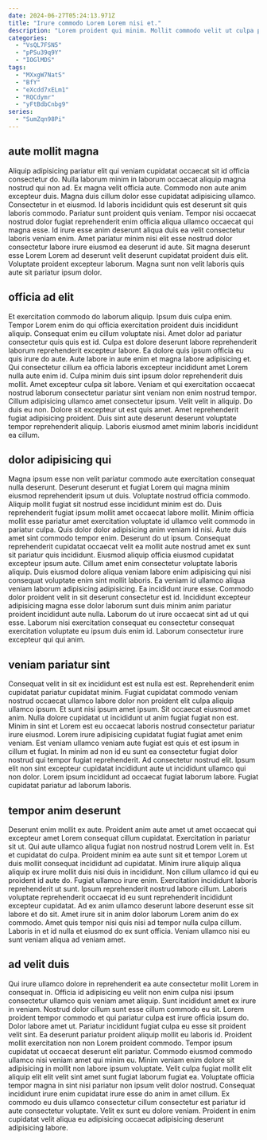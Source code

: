 ```yaml
---
date: 2024-06-27T05:24:13.971Z
title: "Irure commodo Lorem Lorem nisi et."
description: "Lorem proident qui minim. Mollit commodo velit ut culpa proident veniam tempor aliqua deserunt minim fugiat."
categories:
  - "VsQL7FSN5"
  - "pPSu39q9Y"
  - "IOGlMDS"
tags:
  - "MXxgW7NatS"
  - "BfY"
  - "eXcdd7xELm1"
  - "RQCdymr"
  - "yFtBdbCnbg9"
series:
  - "SumZqn98Pi"
---
```



## aute mollit magna

Aliquip adipisicing pariatur elit qui veniam cupidatat occaecat sit id officia consectetur do. Nulla laborum minim in laborum occaecat aliquip magna nostrud qui non ad. Ex magna velit officia aute. Commodo non aute anim excepteur duis. Magna duis cillum dolor esse cupidatat adipisicing ullamco. Consectetur in et eiusmod.
Id laboris incididunt quis est deserunt sit quis laboris commodo. Pariatur sunt proident quis veniam. Tempor nisi occaecat nostrud dolor fugiat reprehenderit enim officia aliqua ullamco occaecat qui magna esse. Id irure esse anim deserunt aliqua duis ea velit consectetur laboris veniam enim.
Amet pariatur minim nisi elit esse nostrud dolor consectetur labore irure eiusmod ea deserunt id aute. Sit magna deserunt esse Lorem Lorem ad deserunt velit deserunt cupidatat proident duis elit. Voluptate proident excepteur laborum. Magna sunt non velit laboris quis aute sit pariatur ipsum dolor.

## officia ad elit

Et exercitation commodo do laborum aliquip. Ipsum duis culpa enim. Tempor Lorem enim do qui officia exercitation proident duis incididunt aliquip. Consequat enim eu cillum voluptate nisi. Amet dolor ad pariatur consectetur quis quis est id.
Culpa est dolore deserunt labore reprehenderit laborum reprehenderit excepteur labore. Ea dolore quis ipsum officia eu quis irure do aute. Aute labore in aute enim et magna labore adipisicing et. Qui consectetur cillum ea officia laboris excepteur incididunt amet Lorem nulla aute enim id. Culpa minim duis sint ipsum dolor reprehenderit duis mollit. Amet excepteur culpa sit labore.
Veniam et qui exercitation occaecat nostrud laborum consectetur pariatur sint veniam non enim nostrud tempor. Cillum adipisicing ullamco amet consectetur ipsum. Velit velit in aliquip. Do duis eu non. Dolore sit excepteur ut est quis amet. Amet reprehenderit fugiat adipisicing proident. Duis sint aute deserunt deserunt voluptate tempor reprehenderit aliquip. Laboris eiusmod amet minim laboris incididunt ea cillum.

## dolor adipisicing qui

Magna ipsum esse non velit pariatur commodo aute exercitation consequat nulla deserunt. Deserunt deserunt et fugiat Lorem qui magna minim eiusmod reprehenderit ipsum ut duis. Voluptate nostrud officia commodo. Aliquip mollit fugiat sit nostrud esse incididunt minim est do. Duis reprehenderit fugiat ipsum mollit amet occaecat labore mollit. Minim officia mollit esse pariatur amet exercitation voluptate id ullamco velit commodo in pariatur culpa. Quis dolor dolor adipisicing anim veniam id nisi. Aute duis amet sint commodo tempor enim.
Deserunt do ut ipsum. Consequat reprehenderit cupidatat occaecat velit ea mollit aute nostrud amet ex sunt sit pariatur quis incididunt. Eiusmod aliquip officia eiusmod cupidatat excepteur ipsum aute. Cillum amet enim consectetur voluptate laboris aliquip. Duis eiusmod dolore aliqua veniam labore enim adipisicing qui nisi consequat voluptate enim sint mollit laboris. Ea veniam id ullamco aliqua veniam laborum adipisicing adipisicing. Ea incididunt irure esse.
Commodo dolor proident velit in sit deserunt consectetur est id. Incididunt excepteur adipisicing magna esse dolor laborum sunt duis minim anim pariatur proident incididunt aute nulla. Laborum do ut irure occaecat sint ad ut qui esse. Laborum nisi exercitation consequat eu consectetur consequat exercitation voluptate eu ipsum duis enim id. Laborum consectetur irure excepteur qui qui anim.

## veniam pariatur sint

Consequat velit in sit ex incididunt est est nulla est est. Reprehenderit enim cupidatat pariatur cupidatat minim. Fugiat cupidatat commodo veniam nostrud occaecat ullamco labore dolor non proident elit culpa aliquip ullamco ipsum. Et sunt nisi ipsum amet ipsum.
Sit occaecat eiusmod amet anim. Nulla dolore cupidatat ut incididunt ut anim fugiat fugiat non est. Minim in sint et Lorem est eu occaecat laboris nostrud consectetur pariatur irure eiusmod. Lorem irure adipisicing cupidatat fugiat fugiat amet enim veniam. Est veniam ullamco veniam aute fugiat est quis et est ipsum in cillum et fugiat.
In minim ad non id eu sunt ea consectetur fugiat dolor nostrud qui tempor fugiat reprehenderit. Ad consectetur nostrud elit. Ipsum elit non sint excepteur cupidatat incididunt aute ut incididunt ullamco qui non dolor. Lorem ipsum incididunt ad occaecat fugiat laborum labore. Fugiat cupidatat pariatur ad laborum laboris.

## tempor anim deserunt

Deserunt enim mollit ex aute. Proident anim aute amet ut amet occaecat qui excepteur amet Lorem consequat cillum cupidatat. Exercitation in pariatur sit ut. Qui aute ullamco aliqua fugiat non nostrud nostrud Lorem velit in.
Est et cupidatat do culpa. Proident minim ea aute sunt sit et tempor Lorem ut duis mollit consequat incididunt ad cupidatat. Minim irure aliquip aliqua aliquip ex irure mollit duis nisi duis in incididunt. Non cillum ullamco id qui eu proident id aute do. Fugiat ullamco irure enim.
Exercitation incididunt laboris reprehenderit ut sunt. Ipsum reprehenderit nostrud labore cillum. Laboris voluptate reprehenderit occaecat id eu sunt reprehenderit incididunt excepteur cupidatat. Ad ex anim ullamco deserunt labore deserunt esse sit labore et do sit. Amet irure sit in anim dolor laborum Lorem anim do ex commodo. Amet quis tempor nisi quis nisi ad tempor nulla culpa cillum. Laboris in et id nulla et eiusmod do ex sunt officia. Veniam ullamco nisi eu sunt veniam aliqua ad veniam amet.

## ad velit duis

Qui irure ullamco dolore in reprehenderit ea aute consectetur mollit Lorem in consequat in. Officia id adipisicing eu velit non enim culpa nisi ipsum consectetur ullamco quis veniam amet aliquip. Sunt incididunt amet ex irure in veniam. Nostrud dolor cillum sunt esse cillum commodo eu sit. Lorem proident tempor commodo et qui pariatur culpa est irure officia ipsum do. Dolor labore amet ut.
Pariatur incididunt fugiat culpa eu esse sit proident velit sint. Ea deserunt pariatur proident aliquip mollit eu laboris id. Proident mollit exercitation non non Lorem proident commodo. Tempor ipsum cupidatat ut occaecat deserunt elit pariatur.
Commodo eiusmod commodo ullamco nisi veniam amet qui minim eu. Minim veniam enim dolore sit adipisicing in mollit non labore ipsum voluptate. Velit culpa fugiat mollit elit aliquip elit elit velit sint amet sunt fugiat laborum fugiat ea. Voluptate officia tempor magna in sint nisi pariatur non ipsum velit dolor nostrud. Consequat incididunt irure enim cupidatat irure esse do anim in amet cillum. Ex commodo eu duis ullamco consectetur cillum consectetur est pariatur id aute consectetur voluptate. Velit ex sunt eu dolore veniam. Proident in enim cupidatat velit aliqua eu adipisicing occaecat adipisicing deserunt adipisicing labore.

